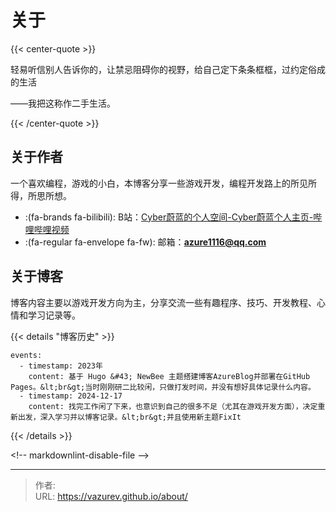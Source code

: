 # 关于


{{&lt; center-quote &gt;}}

轻易听信别人告诉你的，让禁忌阻碍你的视野，给自己定下条条框框，过约定俗成的生活

——我把这称作二手生活。

{{&lt; /center-quote &gt;}}

## 关于作者

一个喜欢编程，游戏的小白，本博客分享一些游戏开发，编程开发路上的所见所得，所思所想。

- :(fa-brands fa-bilibili): B站：[Cyber蔚蓝的个人空间-Cyber蔚蓝个人主页-哔哩哔哩视频](https://space.bilibili.com/1048779701)
- :(fa-regular fa-envelope fa-fw): 邮箱：**azure1116@qq.com**

## 关于博客

博客内容主要以游戏开发方向为主，分享交流一些有趣程序、技巧、开发教程、心情和学习记录等。



{{&lt; details &#34;博客历史&#34; &gt;}}
```timeline {reverse=true, animation=true, height=&#34;280px&#34;}
events:
  - timestamp: 2023年
    content: 基于 Hugo &#43; NewBee 主题搭建博客AzureBlog并部署在GitHub Pages。&lt;br&gt;当时刚刚研二比较闲，只做打发时间，并没有想好具体记录什么内容。
  - timestamp: 2024-12-17
    content: 找完工作闲了下来，也意识到自己的很多不足（尤其在游戏开发方面），决定重新出发，深入学习并以博客记录。&lt;br&gt;并且使用新主题FixIt
```
{{&lt; /details &gt;}}





&lt;!-- markdownlint-disable-file --&gt;

---

> 作者:   
> URL: https://vazurev.github.io/about/  

